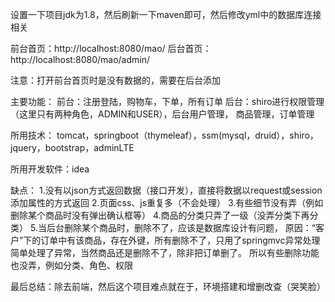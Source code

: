 设置一下项目jdk为1.8，然后刷新一下maven即可，然后修改yml中的数据库连接相关

前台首页：http://localhost:8080/mao/
后台首页：http://localhost:8080/mao/admin/

注意：打开前台首页时是没有数据的，需要在后台添加

主要功能：
    前台：注册登陆，购物车，下单，所有订单
    后台：shiro进行权限管理（这里只有两种角色，ADMIN和USER），后台用户管理，
          商品管理，订单管理
          
所用技术：
    tomcat，springboot（thymeleaf），ssm(mysql，druid），shiro，jquery，bootstrap，adminLTE
    
所用开发软件：idea

缺点：
    1.没有以json方式返回数据（接口开发），直接将数据以request或session添加属性的方式返回
    2.页面css、js重复多（不会处理）
    3.有些细节没有弄（例如删除某个商品时没有弹出确认框等）
    4.商品的分类只弄了一级（没弄分类下再分类）
    5.当后台删除某个商品时，删除不了，应该是数据库设计有问题，
      原因：“客户”下的订单中有该商品，存在外键，所有删除不了，只用了springmvc异常处理简单处理了异常，当然商品还是删除不了，除非把订单删了。
      所以有些删除功能也没弄，例如分类、角色、权限

最后总结：除去前端，然后这个项目难点就在于，环境搭建和增删改查（哭笑脸）
